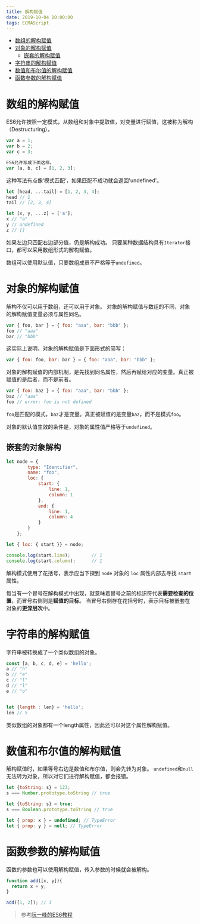 ```yaml
---
title: 解构赋值
date: 2019-10-04 10:00:00
tags: ECMAScript
---
```


<!-- toc orderedList:0 -->

- [数组的解构赋值](#数组的解构赋值)
- [对象的解构赋值](#对象的解构赋值)
  - [嵌套的解构赋值](#嵌套的解构赋值)
- [字符串的解构赋值](#字符串的解构赋值)
- [数值和布尔值的解构赋值](#数值和布尔值的解构赋值)
- [函数参数的解构赋值](#函数参数的解构赋值)

<!-- tocstop -->

# 数组的解构赋值

ES6允许按照一定模式，从数组和对象中提取值，对变量进行赋值，这被称为解构（Destructuring）。

```js
var a = 1;
var b = 2;
var c = 3;

ES6允许写成下面这样。
var [a, b, c] = [1, 2, 3];
```

这种写法有点像‘模式匹配’，如果匹配不成功就会返回'undefined'。

```js
let [head, ...tail] = [1, 2, 3, 4];
head // 1
tail // [2, 3, 4]

let [x, y, ...z] = ['a'];
x // "a"
y // undefined
z // []
```

如果左边只匹配右边部分值，仍是解构成功。
只要某种数据结构具有`Iterator`接口，都可以采用数组形式的解构赋值。

数组可以使用默认值，只要数组成员不严格等于`undefined`。

# 对象的解构赋值

解构不仅可以用于数组，还可以用于对象。
对象的解构赋值与数组的不同，对象的解构赋值变量必须与属性同名。

```js
var { foo, bar } = { foo: "aaa", bar: "bbb" };
foo // "aaa"
bar // "bbb"
```

这实际上说明，对象的解构赋值是下面形式的简写：

```js
var { foo: foo, bar: bar } = { foo: "aaa", bar: "bbb" };
```

对象的解构赋值的内部机制，是先找到同名属性，然后再赋给对应的变量。真正被赋值的是后者，而不是前者。

```js
var { foo: baz } = { foo: "aaa", bar: "bbb" };
baz // "aaa"
foo // error: foo is not defined
```

`foo`是匹配的模式，`baz`才是变量。真正被赋值的是变量`baz`，而不是模式`foo`。

对象的默认值生效的条件是，对象的属性值严格等于`undefined`。

## 嵌套的对象解构

```js
let node = {
        type: "Identifier",
        name: "foo",
        loc: {
            start: {
                line: 1,
                column: 1
            },
            end: {
                line: 1,
                column: 4
            }
        }
    };

let { loc: { start }} = node;

console.log(start.line);        // 1
console.log(start.column);      // 1
```

解构模式使用了花括号，表示应当下探到 `node` 对象的 `loc` 属性内部去寻找 `start` 属性。

每当有一个冒号在解构模式中出现，就意味着冒号之前的标识符代表**需要检查的位置**，而冒号右侧则是**赋值的目标**。
当冒号右侧存在花括号时，表示目标被嵌套在对象的**更深层次**中。

# 字符串的解构赋值

字符串被转换成了一个类似数组的对象。

```js
const [a, b, c, d, e] = 'hello';
a // "h"
b // "e"
c // "l"
d // "l"
e // "o"


let {length : len} = 'hello';
len // 5
```

类似数组的对象都有一个length属性，因此还可以对这个属性解构赋值。

# 数值和布尔值的解构赋值

解构赋值时，如果等号右边是数值和布尔值，则会先转为对象。
`undefined`和`null`无法转为对象，所以对它们进行解构赋值，都会报错。

```js
let {toString: s} = 123;
s === Number.prototype.toString // true

let {toString: s} = true;
s === Boolean.prototype.toString // true

let { prop: x } = undefined; // TypeError
let { prop: y } = null; // TypeError
```

# 函数参数的解构赋值

函数的参数也可以使用解构赋值，传入参数的时候就会被解构。

```js
function add([x, y]){
  return x + y;
}

add([1, 2]); // 3
```

> 参考[阮一峰的ES6教程](http://es6.ruanyifeng.com/?search=import&x=15&y=8#docs/destructuring)